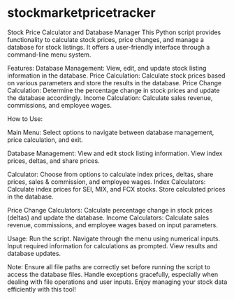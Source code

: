 # stockmarketpricetracker

Stock Price Calculator and Database Manager
This Python script provides functionality to calculate stock prices, price changes, and manage a database for stock listings. It offers a user-friendly interface through a command-line menu system.


Features:
Database Management: View, edit, and update stock listing information in the database.
Price Calculation: Calculate stock prices based on various parameters and store the results in the database.
Price Change Calculation: Determine the percentage change in stock prices and update the database accordingly.
Income Calculation: Calculate sales revenue, commissions, and employee wages.


How to Use:

Main Menu:
Select options to navigate between database management, price calculation, and exit.

Database Management:
View and edit stock listing information.
View index prices, deltas, and share prices.

Calculator:
Choose from options to calculate index prices, deltas, share prices, sales & commission, and employee wages.
Index Calculators:
Calculate index prices for SEI, MIX, and FCX stocks.
Store calculated prices in the database.

Price Change Calculators:
Calculate percentage change in stock prices (deltas) and update the database.
Income Calculators:
Calculate sales revenue, commissions, and employee wages based on input parameters.


Usage:
Run the script.
Navigate through the menu using numerical inputs.
Input required information for calculations as prompted.
View results and database updates.


Note:
Ensure all file paths are correctly set before running the script to access the database files.
Handle exceptions gracefully, especially when dealing with file operations and user inputs.
Enjoy managing your stock data efficiently with this tool!

